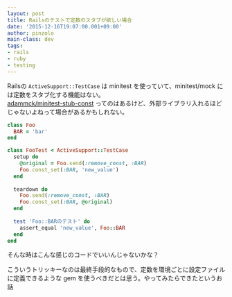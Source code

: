 ```yaml
---
layout: post
title: Railsのテストで定数のスタブが欲しい場合
date: '2015-12-16T19:07:00.001+09:00'
author: pinzolo
main-class: dev
tags:
- rails
- ruby
- testing
---
```


Railsの `ActiveSupport::TestCase` は minitest を使っていて、minitest/mock には定数をスタブ化する機能はない。  
[adammck/minitest-stub-const](https://github.com/adammck/minitest-stub-const) ってのはあるけど、外部ライブラリ入れるほどじゃないよねって場合があるかもしれない。

```ruby
class Foo
  BAR = 'bar'
end

class FooTest < ActiveSupport::TestCase
  setup do
    @original = Foo.send(:remove_const, :BAR)
    Foo.const_set(:BAR, 'new_value')
  end
  
  teardown do
    Foo.send(:remove_const, :BAR)
    Foo.const_set(:BAR, @original)
  end
  
  test 'Foo::BARのテスト' do
    assert_equal 'new_value', Foo::BAR
  end
end
```

そんな時はこんな感じのコードでいいんじゃないかな？


こういうトリッキーなのは最終手段的なもので、定数を環境ごとに設定ファイルに定義できるような gem を使うべきだとは思う。やってみたらできたというお話
